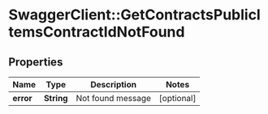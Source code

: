 # SwaggerClient::GetContractsPublicItemsContractIdNotFound

## Properties
Name | Type | Description | Notes
------------ | ------------- | ------------- | -------------
**error** | **String** | Not found message | [optional] 


